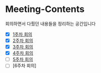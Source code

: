# Meeting-Contents
회의하면서 다뤘던 내용들을 정리하는 공간입니다

- [x] [1주차 회의](https://github.com/Do-iT-WebProj/Meeting-Contents/tree/main/Day1)
- [x] [2주차 회의](https://github.com/Do-iT-WebProj/Meeting-Contents/tree/main/Day2)
- [x] [3주차 회의](https://github.com/Do-iT-WebProj/Meeting-Contents/tree/main/Day3)
- [x] [4주차 회의](https://github.com/Do-iT-WebProj/Meeting-Contents/blob/main/Day4)
- [ ] [5주차 회의](https://github.com/Do-iT-WebProj/Meeting-Contents/tree/main/Day5)
- [ ] [6주차 회의]
